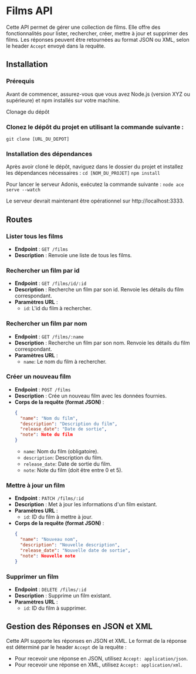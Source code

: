 # Films API

Cette API permet de gérer une collection de films. Elle offre des fonctionnalités pour lister, rechercher, créer, mettre à jour et supprimer des films. Les réponses peuvent être retournées au format JSON ou XML, selon le header `Accept` envoyé dans la requête.

## Installation

### Prérequis

Avant de commencer, assurez-vous que vous avez Node.js (version XYZ ou supérieure) et npm installés sur votre machine.

Clonage du dépôt

### Clonez le dépôt du projet en utilisant la commande suivante :

`git clone [URL_DU_DEPOT]`

### Installation des dépendances

Après avoir cloné le dépôt, naviguez dans le dossier du projet et installez les dépendances nécessaires :
`cd [NOM_DU_PROJET]`
`npm install`

Pour lancer le serveur Adonis, exécutez la commande suivante :
`node ace serve --watch`

Le serveur devrait maintenant être opérationnel sur http://localhost:3333.

## Routes

### Lister tous les films

- **Endpoint** : `GET /films`
- **Description** : Renvoie une liste de tous les films.

### Rechercher un film par id

- **Endpoint** : `GET /films/id/:id`
- **Description** : Recherche un film par son id. Renvoie les détails du film correspondant.
- **Paramètres URL** :
  - `id`: L'id du film à rechercher.

### Rechercher un film par nom

- **Endpoint** : `GET /films/:name`
- **Description** : Recherche un film par son nom. Renvoie les détails du film correspondant.
- **Paramètres URL** :
    - `name`: Le nom du film à rechercher.

### Créer un nouveau film

- **Endpoint** : `POST /films`
- **Description** : Crée un nouveau film avec les données fournies.
- **Corps de la requête (format JSON)** :
  ```json
  {
    "name": "Nom du film",
    "description": "Description du film",
    "release_date": "Date de sortie",
    "note": Note du film
  }
  ```
    - `name`: Nom du film (obligatoire).
    - `description`: Description du film.
    - `release_date`: Date de sortie du film.
    - `note`: Note du film (doit être entre 0 et 5).

### Mettre à jour un film

- **Endpoint** : `PATCH /films/:id`
- **Description** : Met à jour les informations d'un film existant.
- **Paramètres URL** :
    - `id`: ID du film à mettre à jour.
- **Corps de la requête (format JSON)** :
  ```json
  {
    "name": "Nouveau nom",
    "description": "Nouvelle description",
    "release_date": "Nouvelle date de sortie",
    "note": Nouvelle note
  }
  ```

### Supprimer un film

- **Endpoint** : `DELETE /films/:id`
- **Description** : Supprime un film existant.
- **Paramètres URL** :
    - `id`: ID du film à supprimer.

## Gestion des Réponses en JSON et XML

Cette API supporte les réponses en JSON et XML. Le format de la réponse est déterminé par le header `Accept` de la requête :

- Pour recevoir une réponse en JSON, utilisez `Accept: application/json`.
- Pour recevoir une réponse en XML, utilisez `Accept: application/xml`.
